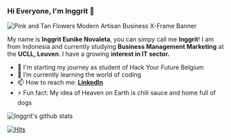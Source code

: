 ### Hi Everyone, I'm Inggrit 👋

 ![Pink and Tan Flowers Modern Artisan Business X-Frame Banner](https://user-images.githubusercontent.com/73132384/106731149-70ec2980-660f-11eb-92b5-81a98011d364.gif)

My name is **Inggrit Eunike Novaleta**, you can simpy call me **Inggrit**! I am from Indonesia and currently studying **Business Management Marketing** at the **UCLL, Leuven**. I have a growing **interest in IT sector.** 

- 🔭 I'm starting my journey as student of Hack Your Future Belgium 
- 🌱 I’m currently learning the world of coding
- 📫 How to reach me: **[LinkedIn](https://www.linkedin.com/in/inggritenovaleta/)**
- ⚡ Fun fact: My idea of Heaven on Earth is chili sauce and home full of dogs

![Inggrit's github stats](https://github-readme-stats.vercel.app/api?username=inggritenovaleta&show_icons=true&hide_border=true&theme=dracula)

[![Hits](https://hits.seeyoufarm.com/api/count/incr/badge.svg?url=https%3A%2F%2Fgithub.com%2Finggritenovaleta&count_bg=%23DC4747&title_bg=%23F0CEB3&icon=gitlab.svg&icon_color=%23D27777&title=Visitor&edge_flat=false)](https://hits.seeyoufarm.com)
